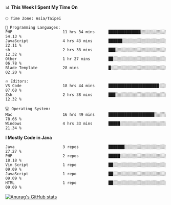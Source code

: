 <!--
<table>
  <tr>
    <td>
      <img src="./devcard.svg" alt="A dev card" width="400" hight="100%">
    </td>
    <td>
      <p>### Hi there 👋</p>
      <p>**treevel/treevel** is a ✨ _special_ ✨ repository because its `README.md` (this file) appears on your GitHub profile.</p>
      <p>Here are some ideas to get you started:</p>
      <p>- 🔭 I’m currently working on ...</p>
      <p>- 🌱 I’m currently learning ...</p>
      <p>- 👯 I’m looking to collaborate on ...</p>
      <p>- 🤔 I’m looking for help with ...</p>
      <p>- 💬 Ask me about ...</p>
      <p>- 📫 How to reach me: ...</p>
      <p>- 😄 Pronouns: ...</p>
      <p>- ⚡ Fun fact: ...</p>
    </td>
  </tr>
</table>
-->

<!--START_SECTION:waka-->
📊 **This Week I Spent My Time On** 

```text
🕑︎ Time Zone: Asia/Taipei

💬 Programming Languages: 
PHP                      11 hrs 34 mins      ██████████████░░░░░░░░░░░   54.13 % 
JavaScript               4 hrs 43 mins       ██████░░░░░░░░░░░░░░░░░░░   22.11 % 
sh                       2 hrs 38 mins       ███░░░░░░░░░░░░░░░░░░░░░░   12.32 % 
Other                    1 hr 27 mins        ██░░░░░░░░░░░░░░░░░░░░░░░   06.78 % 
Blade Template           28 mins             █░░░░░░░░░░░░░░░░░░░░░░░░   02.20 % 

🔥 Editors: 
VS Code                  18 hrs 44 mins      ██████████████████████░░░   87.68 % 
Zsh                      2 hrs 38 mins       ███░░░░░░░░░░░░░░░░░░░░░░   12.32 % 

💻 Operating System: 
Mac                      16 hrs 49 mins      ████████████████████░░░░░   78.66 % 
Windows                  4 hrs 33 mins       █████░░░░░░░░░░░░░░░░░░░░   21.34 % 
```

**I Mostly Code in Java** 

```text
Java                     3 repos             ███████░░░░░░░░░░░░░░░░░░   27.27 % 
PHP                      2 repos             █████░░░░░░░░░░░░░░░░░░░░   18.18 % 
Vim Script               1 repo              ██░░░░░░░░░░░░░░░░░░░░░░░   09.09 % 
JavaScript               1 repo              ██░░░░░░░░░░░░░░░░░░░░░░░   09.09 % 
HTML                     1 repo              ██░░░░░░░░░░░░░░░░░░░░░░░   09.09 % 
```




<!--END_SECTION:waka-->

<!-- GitHub Stats Card-->
[![Anurag's GitHub stats](https://github-readme-stats.vercel.app/api?username=treevel&show_icons=true&theme=monokai&count_private=true)](https://github.com/anuraghazra/github-readme-stats)
